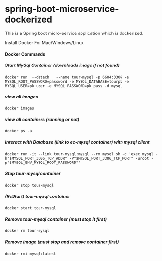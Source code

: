 # spring-boot-microservice-dockerized
This is a Spring boot micro-service application which is dockerized.

Install Docker For Mac/Windows/Linux
#### Docker Commands
##### Start MySql Container (downloads image if not found)
``
docker run  --detach   --name tour-mysql -p 6604:3306 -e MYSQL_ROOT_PASSWORD=password -e MYSQL_DATABASE=tourpk -e MYSQL_USER=pk_user -e MYSQL_PASSWORD=pk_pass -d mysql
``

##### view all images
``
docker images
``

##### view all containers (running or not)
``
docker ps -a
``
##### Interact with Database (link to ec-mysql container) with mysql client
``
docker run -it --link tour-mysql:mysql --rm mysql sh -c 'exec mysql -h"$MYSQL_PORT_3306_TCP_ADDR" -P"$MYSQL_PORT_3306_TCP_PORT" -uroot -p"$MYSQL_ENV_MYSQL_ROOT_PASSWORD"'
``
##### Stop tour-mysql container
``
docker stop tour-mysql
``
##### (ReStart) tour-mysql container
``
docker start tour-mysql
``
##### Remove tour-mysql container (must stop it first)
``
docker rm tour-mysql
``
##### Remove image (must stop and remove container first)
``
docker rmi mysql:latest
``
